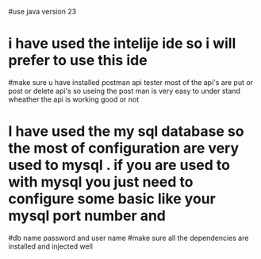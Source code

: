 #use  java version 23 
# i have used the intelije ide so i will prefer to use this ide 
#make sure u have installed postman api tester most of the api's are put or post or delete api's so useing the post man is very easy to under stand wheather the api is working good or not
# I have used the my sql database so the most of configuration are very used to mysql . if you are used to with mysql you just need to configure some basic like your mysql port number and 
#db name password and user name 
#make sure all the dependencies are installed and injected well
